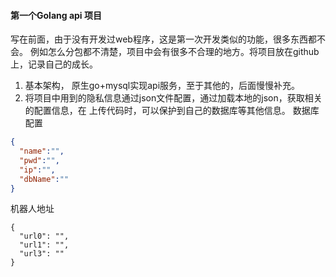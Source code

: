 #### 第一个Golang api 项目
写在前面，由于没有开发过web程序，这是第一次开发类似的功能，很多东西都不会。
例如怎么分包都不清楚，项目中会有很多不合理的地方。将项目放在github上，记录自己的成长。
1. 基本架构， 原生go+mysql实现api服务，至于其他的，后面慢慢补充。
2. 将项目中用到的隐私信息通过json文件配置，通过加载本地的json，获取相关的配置信息，在
上传代码时，可以保护到自己的数据库等其他信息。
数据库配置
```json
{
  "name":"",
  "pwd":"",
  "ip":"",
  "dbName":""
}

```
机器人地址
```$json
{
  "url0": "",
  "url1": "",
  "url3": ""
}

```

